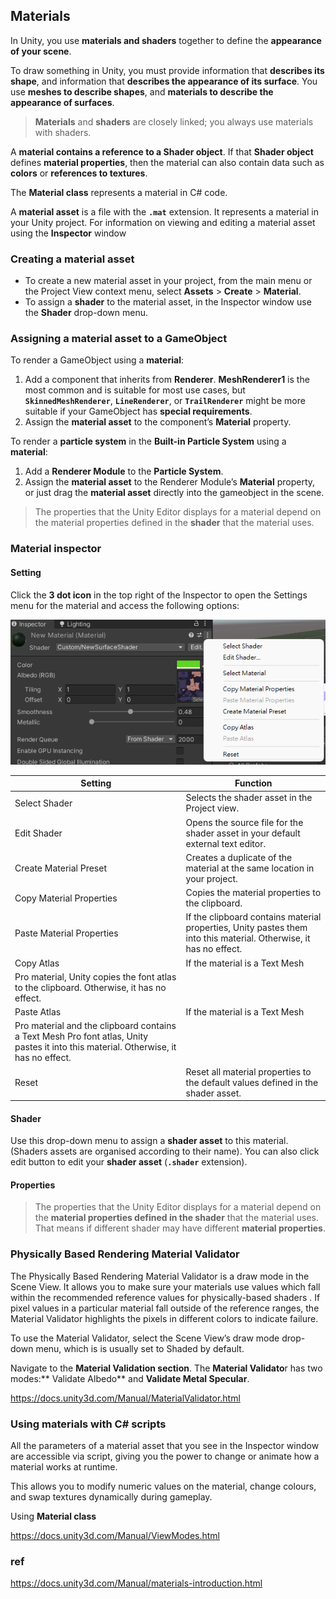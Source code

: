 ## Materials
In Unity, you use **materials and shaders** together to define the **appearance of your scene**.

To draw something in Unity, you must provide information that **describes its shape**, and information that **describes the appearance of its surface**. You use **meshes to describe shapes**, and **materials to describe the appearance of surfaces**.

> **Materials** and **shaders** are closely linked; you always use materials with shaders.

A **material contains a reference to a Shader object**. If that **Shader object** defines **material properties**, then the material can also contain data such as **colors** or **references to textures**.

The **Material class** represents a material in C# code. 

A **material asset** is a file with the **`.mat`** extension. It represents a material in your Unity project. For information on viewing and editing a material asset using the **Inspector** window


### Creating a material asset
-   To create a new material asset in your project, from the main menu or the Project View context menu, select **Assets** > **Create** > **Material**.
-   To assign a **shader** to the material asset, in the Inspector window use the **Shader** drop-down menu.


### Assigning a material asset to a GameObject
To render a GameObject using a **material**:

1. Add a component that inherits from **Renderer**. **MeshRenderer1** is the most common and is suitable for most use cases, but **`SkinnedMeshRenderer`**, **`LineRenderer`**, or **`TrailRenderer`** might be more suitable if your GameObject has **special requirements**.
2. Assign the **material asset** to the component’s **Material** property.

To render a **particle system** in the **Built-in Particle System** using a **material**:

1. Add a **Renderer Module** to the **Particle System**.
2. Assign the **material asset** to the Renderer Module’s **Material** property, or just drag the **material asset** directly into the gameobject in the scene.


> The properties that the Unity Editor displays for a material depend on the material properties defined in the **shader** that the material uses.



### Material inspector
#### Setting
Click the **3 dot icon** in the top right of the Inspector to open the Settings menu for the material and access the following options:


![](./img/material_setting.png)

| Setting | Function |
| --- | --- |
| Select Shader | Selects the shader asset in the Project view. |
| Edit Shader | Opens the source file for the shader asset in your default external text editor. |
| Create Material Preset | Creates a duplicate of the material at the same location in your project. |
| Copy Material Properties | Copies the material properties to the clipboard. |
| Paste Material Properties | If the clipboard contains material properties, Unity pastes them into this material. Otherwise, it has no effect. |
| Copy Atlas | If the material is a Text Mesh
 Pro material, Unity copies the font atlas to the clipboard. Otherwise, it has no effect. |
| Paste Atlas | If the material is a Text Mesh
 Pro material and the clipboard contains a Text Mesh Pro font atlas, Unity pastes it into this material. Otherwise, it has no effect. |
| Reset | Reset all material properties to the default values defined in the shader asset. |

#### Shader
Use this drop-down menu to assign a **shader asset** to this material. (Shaders assets are organised according to their name). You can also click edit button to edit your **shader asset** (**`.shader`** extension).

#### Properties
> The properties that the Unity Editor displays for a material depend on the **material properties defined in the shader** that the material uses. That means if different shader may have different **material properties**.



### Physically Based Rendering Material Validator

The Physically Based Rendering Material Validator is a draw mode in the Scene
 View. It allows you to make sure your materials use values which fall within the recommended reference values for physically-based shaders
. If pixel
 values in a particular material fall outside of the reference ranges, the Material Validator highlights the pixels in different colors to indicate failure.

To use the Material Validator, select the Scene View’s draw mode drop-down menu, which is is usually set to Shaded by default.


Navigate to the **Material Validation section**. The **Material Validato**r has two modes:** Validate Albedo** and **Validate Metal Specular**.

https://docs.unity3d.com/Manual/MaterialValidator.html


### Using materials with C# scripts
All the parameters of a material asset that you see in the Inspector window are accessible via script, giving you the power to change or animate how a material works at runtime.

This allows you to modify numeric values on the material, change colours, and swap textures dynamically during gameplay. 

Using **Material class**

https://docs.unity3d.com/Manual/ViewModes.html



### ref
https://docs.unity3d.com/Manual/materials-introduction.html

